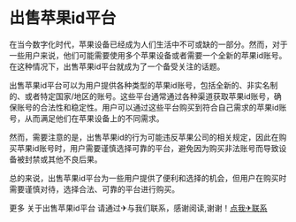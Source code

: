 # 出售苹果id平台

在当今数字化时代，苹果设备已经成为人们生活中不可或缺的一部分。然而，对于一些用户来说，他们可能需要使用多个苹果设备或者需要一个全新的苹果id账号。在这种情况下，出售苹果id平台就成为了一个备受关注的话题。

出售苹果id平台可以为用户提供各种类型的苹果id账号，包括全新的、非实名制的、或者特定国家/地区的账号。这些平台通常通过各种渠道获取苹果id账号，确保账号的合法性和稳定性。用户可以通过这些平台购买到符合自己需求的苹果id账号，从而满足他们在苹果设备上的不同需求。

然而，需要注意的是，出售苹果id的行为可能违反苹果公司的相关规定，因此在购买苹果id账号时，用户需要谨慎选择可靠的平台，避免因为购买非法账号而导致设备被封禁或其他不良后果。

总的来说，出售苹果id平台为一些用户提供了便利和选择的机会，但用户在购买时需要谨慎对待，选择合法、可靠的平台进行购买。

更多 关于出售苹果id平台 请通过✈与我们联系，感谢阅读,谢谢！[点我✈联系](https://gg.k02.cc)